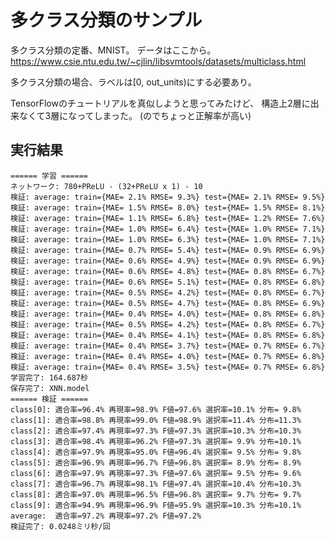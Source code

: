 多クラス分類のサンプル
======================

多クラス分類の定番、MNIST。
データはここから。
https://www.csie.ntu.edu.tw/~cjlin/libsvmtools/datasets/multiclass.html

多クラス分類の場合、ラベルは[0, out_units)にする必要あり。

TensorFlowのチュートリアルを真似しようと思ってみたけど、
構造上2層に出来なくて3層になってしまった。
(のでちょっと正解率が高い)


実行結果
--------

	====== 学習 ======
	ネットワーク: 780+PReLU - (32+PReLU x 1) - 10
	検証: average: train={MAE= 2.1% RMSE= 9.3%} test={MAE= 2.1% RMSE= 9.5%}
	検証: average: train={MAE= 1.5% RMSE= 8.0%} test={MAE= 1.5% RMSE= 8.1%}
	検証: average: train={MAE= 1.1% RMSE= 6.8%} test={MAE= 1.2% RMSE= 7.6%}
	検証: average: train={MAE= 1.0% RMSE= 6.4%} test={MAE= 1.0% RMSE= 7.1%}
	検証: average: train={MAE= 1.0% RMSE= 6.3%} test={MAE= 1.0% RMSE= 7.1%}
	検証: average: train={MAE= 0.7% RMSE= 5.4%} test={MAE= 0.9% RMSE= 6.9%}
	検証: average: train={MAE= 0.6% RMSE= 4.9%} test={MAE= 0.9% RMSE= 6.9%}
	検証: average: train={MAE= 0.6% RMSE= 4.8%} test={MAE= 0.8% RMSE= 6.7%}
	検証: average: train={MAE= 0.6% RMSE= 5.1%} test={MAE= 0.8% RMSE= 6.8%}
	検証: average: train={MAE= 0.5% RMSE= 4.2%} test={MAE= 0.8% RMSE= 6.7%}
	検証: average: train={MAE= 0.5% RMSE= 4.7%} test={MAE= 0.8% RMSE= 6.9%}
	検証: average: train={MAE= 0.4% RMSE= 4.0%} test={MAE= 0.8% RMSE= 6.8%}
	検証: average: train={MAE= 0.5% RMSE= 4.2%} test={MAE= 0.8% RMSE= 6.7%}
	検証: average: train={MAE= 0.4% RMSE= 4.1%} test={MAE= 0.8% RMSE= 6.8%}
	検証: average: train={MAE= 0.4% RMSE= 3.7%} test={MAE= 0.7% RMSE= 6.7%}
	検証: average: train={MAE= 0.4% RMSE= 4.0%} test={MAE= 0.7% RMSE= 6.8%}
	検証: average: train={MAE= 0.4% RMSE= 3.5%} test={MAE= 0.7% RMSE= 6.8%}
	学習完了: 164.687秒
	保存完了: XNN.model
	====== 検証 ======
	class[0]: 適合率=96.4% 再現率=98.9% F値=97.6% 選択率=10.1% 分布= 9.8%
	class[1]: 適合率=98.8% 再現率=99.0% F値=98.9% 選択率=11.4% 分布=11.3%
	class[2]: 適合率=97.4% 再現率=97.3% F値=97.3% 選択率=10.3% 分布=10.3%
	class[3]: 適合率=98.4% 再現率=96.2% F値=97.3% 選択率= 9.9% 分布=10.1%
	class[4]: 適合率=97.9% 再現率=95.0% F値=96.4% 選択率= 9.5% 分布= 9.8%
	class[5]: 適合率=96.9% 再現率=96.7% F値=96.8% 選択率= 8.9% 分布= 8.9%
	class[6]: 適合率=97.9% 再現率=97.3% F値=97.6% 選択率= 9.5% 分布= 9.6%
	class[7]: 適合率=96.7% 再現率=98.1% F値=97.4% 選択率=10.4% 分布=10.3%
	class[8]: 適合率=97.0% 再現率=96.5% F値=96.8% 選択率= 9.7% 分布= 9.7%
	class[9]: 適合率=94.9% 再現率=96.9% F値=95.9% 選択率=10.3% 分布=10.1%
	average:  適合率=97.2% 再現率=97.2% F値=97.2%
	検証完了: 0.0248ミリ秒/回
